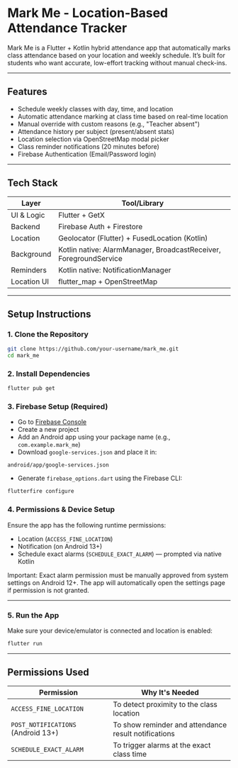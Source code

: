 # Mark Me - Location-Based Attendance Tracker

Mark Me is a Flutter + Kotlin hybrid attendance app that automatically marks class attendance based on your location and weekly schedule. It’s built for students who want accurate, low-effort tracking without manual check-ins.

---

## Features

- Schedule weekly classes with day, time, and location
- Automatic attendance marking at class time based on real-time location
- Manual override with custom reasons (e.g., "Teacher absent")
- Attendance history per subject (present/absent stats)
- Location selection via OpenStreetMap modal picker
- Class reminder notifications (20 minutes before)
- Firebase Authentication (Email/Password login)

---

## Tech Stack

| Layer        | Tool/Library                          |
|--------------|----------------------------------------|
| UI & Logic   | Flutter + GetX                        |
| Backend      | Firebase Auth + Firestore             |
| Location     | Geolocator (Flutter) + FusedLocation (Kotlin) |
| Background   | Kotlin native: AlarmManager, BroadcastReceiver, ForegroundService |
| Reminders    | Kotlin native: NotificationManager     |
| Location UI  | flutter_map + OpenStreetMap            |

---

## Setup Instructions

### 1. Clone the Repository

```bash
git clone https://github.com/your-username/mark_me.git
cd mark_me
````

### 2. Install Dependencies

```bash
flutter pub get
```

### 3. Firebase Setup (Required)

* Go to [Firebase Console](https://console.firebase.google.com/)
* Create a new project
* Add an Android app using your package name (e.g., `com.example.mark_me`)
* Download `google-services.json` and place it in:

```
android/app/google-services.json
```

* Generate `firebase_options.dart` using the Firebase CLI:

```bash
flutterfire configure
```

### 4. Permissions & Device Setup

Ensure the app has the following runtime permissions:

* Location (`ACCESS_FINE_LOCATION`)
* Notification (on Android 13+)
* Schedule exact alarms (`SCHEDULE_EXACT_ALARM`) — prompted via native Kotlin

Important: Exact alarm permission must be manually approved from system settings on Android 12+. The app will automatically open the settings page if permission is not granted.

---

### 5. Run the App

Make sure your device/emulator is connected and location is enabled:

```bash
flutter run
```

---

## Permissions Used

| Permission                         | Why It's Needed                                      |
| ---------------------------------- | ---------------------------------------------------- |
| `ACCESS_FINE_LOCATION`             | To detect proximity to the class location            |
| `POST_NOTIFICATIONS` (Android 13+) | To show reminder and attendance result notifications |
| `SCHEDULE_EXACT_ALARM`             | To trigger alarms at the exact class time            |

